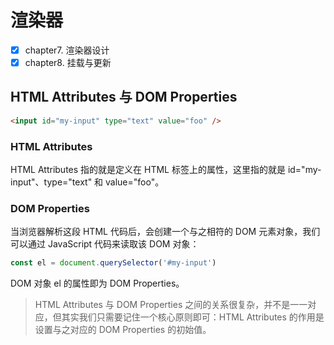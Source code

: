 # 渲染器

- [x] chapter7. 渲染器设计
- [x] chapter8. 挂载与更新

## HTML Attributes 与 DOM Properties

```html
<input id="my-input" type="text" value="foo" />
```

### HTML Attributes

HTML Attributes 指的就是定义在 HTML 标签上的属性，这里指的就是 id="my-input"、type="text" 和 value="foo"。

### DOM Properties

当浏览器解析这段 HTML 代码后，会创建一个与之相符的 DOM 元素对象，我们可以通过 JavaScript 代码来读取该 DOM 对象：

```javascript
const el = document.querySelector('#my-input')
```

DOM 对象 el 的属性即为 DOM Properties。

> HTML Attributes 与 DOM Properties 之间的关系很复杂，并不是一一对应，但其实我们只需要记住一个核心原则即可：HTML Attributes 的作用是设置与之对应的 DOM Properties 的初始值。
